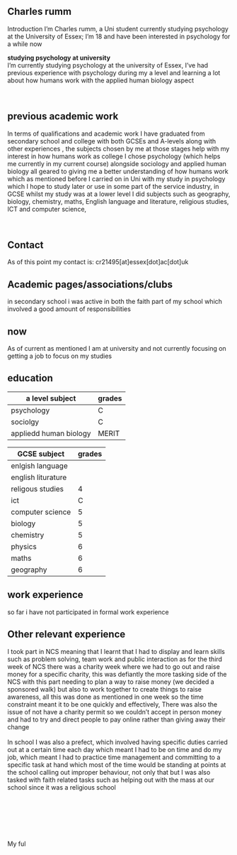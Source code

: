 ## Charles rumm
Introduction 
I’m Charles rumm, a Uni student currently studying psychology at the University of Essex; I’m 18 and have been interested in psychology for a while now


**studying psychology at university**  
I’m currently studying psychology at the university of Essex, I’ve had previous experience with psychology during my a level and learning a lot about how humans work with the applied human biology aspect 

<br>

## previous academic work
In terms of qualifications and academic work I have graduated from secondary school and college with both GCSEs and A-levels along with other experiences , the subjects chosen by me at those stages help with my interest in how humans work as college I chose psychology (which helps me currently in my current course) alongside sociology and applied human biology all geared to giving me a better understanding of how humans work which as mentioned before I carried on in Uni with my study in psychology which I hope to study later or use in some part of the service industry, in GCSE whilst my study was at a lower level I did subjects such as geography, biology, chemistry, maths, English language and literature, religious studies, ICT and computer science,  

<br>

## Contact
As of this point my contact is:
cr21495[at]essex[dot]ac[dot]uk
<br>

## Academic pages/associations/clubs

in secondary school i was active in both the faith part of my school which involved a good amount of responsibilities 
<br>

## now
As of current as mentioned I am at university and not currently focusing on getting a job to focus on my studies 
<br>

## education
 |a level subject|grades|
 |---------------|------|
 |psychology|C|
 |sociolgy|C|
 |appliedd human biology|MERIT|
 
 |GCSE subject | grades|
 |-------------|-------|
 |enlgish language||
 |english liturature||
 |religous studies|4|
 |ict|C|
 |computer science|5|
 |biology|5|
 |chemistry|5|
 |physics|6|
 |maths|6|
 |geography|6|

## work experience
 so far i have not participated in formal work experience 
<br>

## Other relevant experience 

I took part in NCS meaning that I learnt that I had to display and learn skills such as problem solving, team work and public interaction as for the third week of NCS there was a charity week where we had to go out and raise money for a specific charity, this was defiantly the more tasking side of the NCS with this part needing to plan a way to raise money (we decided a sponsored walk) but also to work together to create things to raise awareness, all this was done as mentioned in one week so the time constraint meant it to be one quickly and effectively,  There was also the issue of not have a charity permit so we couldn’t accept in person money and had to try and direct people to pay online rather than giving away their change <br>
<br>
In school I was also a prefect, which involved having specific duties carried out at a certain time each day which meant I had to be on time and do my job, which meant I had to practice time management and committing to a specific task at hand which most of the time would be standing at points at the school calling out improper behaviour,  not only that but I was also tasked with faith related tasks such as helping out with the mass at our school since it was a religious school
<br>


<br>


<br>




<br><br> 

My ful


